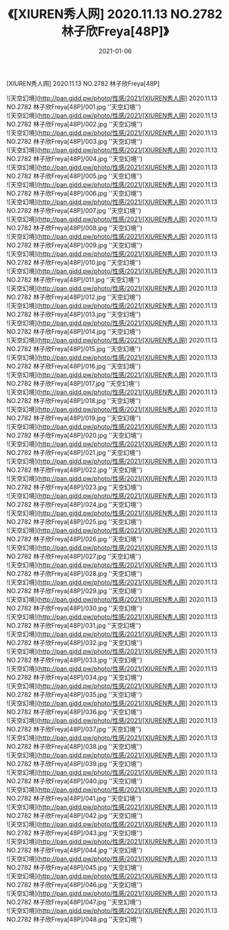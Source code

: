 ﻿---
layout: post
title:  《[XIUREN秀人网] 2020.11.13 NO.2782 林子欣Freya[48P]》
date:   2021-01-06
img: http://pan.gjdd.pw/photo/性感/2021/[XIUREN秀人网] 2020.11.13 NO.2782 林子欣Freya[48P]/000.jpg
categories: [美女, 性感, 泳衣]
---

[XIUREN秀人网] 2020.11.13 NO.2782 林子欣Freya[48P]



![天空幻境](http://pan.gjdd.pw/photo/性感/2021/[XIUREN秀人网] 2020.11.13 NO.2782 林子欣Freya[48P]/001.jpg ''天空幻境'') <br>
![天空幻境](http://pan.gjdd.pw/photo/性感/2021/[XIUREN秀人网] 2020.11.13 NO.2782 林子欣Freya[48P]/002.jpg ''天空幻境'') <br>
![天空幻境](http://pan.gjdd.pw/photo/性感/2021/[XIUREN秀人网] 2020.11.13 NO.2782 林子欣Freya[48P]/003.jpg ''天空幻境'') <br>
![天空幻境](http://pan.gjdd.pw/photo/性感/2021/[XIUREN秀人网] 2020.11.13 NO.2782 林子欣Freya[48P]/004.jpg ''天空幻境'') <br>
![天空幻境](http://pan.gjdd.pw/photo/性感/2021/[XIUREN秀人网] 2020.11.13 NO.2782 林子欣Freya[48P]/005.jpg ''天空幻境'') <br>
![天空幻境](http://pan.gjdd.pw/photo/性感/2021/[XIUREN秀人网] 2020.11.13 NO.2782 林子欣Freya[48P]/006.jpg ''天空幻境'') <br>
![天空幻境](http://pan.gjdd.pw/photo/性感/2021/[XIUREN秀人网] 2020.11.13 NO.2782 林子欣Freya[48P]/007.jpg ''天空幻境'') <br>
![天空幻境](http://pan.gjdd.pw/photo/性感/2021/[XIUREN秀人网] 2020.11.13 NO.2782 林子欣Freya[48P]/008.jpg ''天空幻境'') <br>
![天空幻境](http://pan.gjdd.pw/photo/性感/2021/[XIUREN秀人网] 2020.11.13 NO.2782 林子欣Freya[48P]/009.jpg ''天空幻境'') <br>
![天空幻境](http://pan.gjdd.pw/photo/性感/2021/[XIUREN秀人网] 2020.11.13 NO.2782 林子欣Freya[48P]/010.jpg ''天空幻境'') <br>
![天空幻境](http://pan.gjdd.pw/photo/性感/2021/[XIUREN秀人网] 2020.11.13 NO.2782 林子欣Freya[48P]/011.jpg ''天空幻境'') <br>
![天空幻境](http://pan.gjdd.pw/photo/性感/2021/[XIUREN秀人网] 2020.11.13 NO.2782 林子欣Freya[48P]/012.jpg ''天空幻境'') <br>
![天空幻境](http://pan.gjdd.pw/photo/性感/2021/[XIUREN秀人网] 2020.11.13 NO.2782 林子欣Freya[48P]/013.jpg ''天空幻境'') <br>
![天空幻境](http://pan.gjdd.pw/photo/性感/2021/[XIUREN秀人网] 2020.11.13 NO.2782 林子欣Freya[48P]/014.jpg ''天空幻境'') <br>
![天空幻境](http://pan.gjdd.pw/photo/性感/2021/[XIUREN秀人网] 2020.11.13 NO.2782 林子欣Freya[48P]/015.jpg ''天空幻境'') <br>
![天空幻境](http://pan.gjdd.pw/photo/性感/2021/[XIUREN秀人网] 2020.11.13 NO.2782 林子欣Freya[48P]/016.jpg ''天空幻境'') <br>
![天空幻境](http://pan.gjdd.pw/photo/性感/2021/[XIUREN秀人网] 2020.11.13 NO.2782 林子欣Freya[48P]/017.jpg ''天空幻境'') <br>
![天空幻境](http://pan.gjdd.pw/photo/性感/2021/[XIUREN秀人网] 2020.11.13 NO.2782 林子欣Freya[48P]/018.jpg ''天空幻境'') <br>
![天空幻境](http://pan.gjdd.pw/photo/性感/2021/[XIUREN秀人网] 2020.11.13 NO.2782 林子欣Freya[48P]/019.jpg ''天空幻境'') <br>
![天空幻境](http://pan.gjdd.pw/photo/性感/2021/[XIUREN秀人网] 2020.11.13 NO.2782 林子欣Freya[48P]/020.jpg ''天空幻境'') <br>
![天空幻境](http://pan.gjdd.pw/photo/性感/2021/[XIUREN秀人网] 2020.11.13 NO.2782 林子欣Freya[48P]/021.jpg ''天空幻境'') <br>
![天空幻境](http://pan.gjdd.pw/photo/性感/2021/[XIUREN秀人网] 2020.11.13 NO.2782 林子欣Freya[48P]/022.jpg ''天空幻境'') <br>
![天空幻境](http://pan.gjdd.pw/photo/性感/2021/[XIUREN秀人网] 2020.11.13 NO.2782 林子欣Freya[48P]/023.jpg ''天空幻境'') <br>
![天空幻境](http://pan.gjdd.pw/photo/性感/2021/[XIUREN秀人网] 2020.11.13 NO.2782 林子欣Freya[48P]/024.jpg ''天空幻境'') <br>
![天空幻境](http://pan.gjdd.pw/photo/性感/2021/[XIUREN秀人网] 2020.11.13 NO.2782 林子欣Freya[48P]/025.jpg ''天空幻境'') <br>
![天空幻境](http://pan.gjdd.pw/photo/性感/2021/[XIUREN秀人网] 2020.11.13 NO.2782 林子欣Freya[48P]/026.jpg ''天空幻境'') <br>
![天空幻境](http://pan.gjdd.pw/photo/性感/2021/[XIUREN秀人网] 2020.11.13 NO.2782 林子欣Freya[48P]/027.jpg ''天空幻境'') <br>
![天空幻境](http://pan.gjdd.pw/photo/性感/2021/[XIUREN秀人网] 2020.11.13 NO.2782 林子欣Freya[48P]/028.jpg ''天空幻境'') <br>
![天空幻境](http://pan.gjdd.pw/photo/性感/2021/[XIUREN秀人网] 2020.11.13 NO.2782 林子欣Freya[48P]/029.jpg ''天空幻境'') <br>
![天空幻境](http://pan.gjdd.pw/photo/性感/2021/[XIUREN秀人网] 2020.11.13 NO.2782 林子欣Freya[48P]/030.jpg ''天空幻境'') <br>
![天空幻境](http://pan.gjdd.pw/photo/性感/2021/[XIUREN秀人网] 2020.11.13 NO.2782 林子欣Freya[48P]/031.jpg ''天空幻境'') <br>
![天空幻境](http://pan.gjdd.pw/photo/性感/2021/[XIUREN秀人网] 2020.11.13 NO.2782 林子欣Freya[48P]/032.jpg ''天空幻境'') <br>
![天空幻境](http://pan.gjdd.pw/photo/性感/2021/[XIUREN秀人网] 2020.11.13 NO.2782 林子欣Freya[48P]/033.jpg ''天空幻境'') <br>
![天空幻境](http://pan.gjdd.pw/photo/性感/2021/[XIUREN秀人网] 2020.11.13 NO.2782 林子欣Freya[48P]/034.jpg ''天空幻境'') <br>
![天空幻境](http://pan.gjdd.pw/photo/性感/2021/[XIUREN秀人网] 2020.11.13 NO.2782 林子欣Freya[48P]/035.jpg ''天空幻境'') <br>
![天空幻境](http://pan.gjdd.pw/photo/性感/2021/[XIUREN秀人网] 2020.11.13 NO.2782 林子欣Freya[48P]/036.jpg ''天空幻境'') <br>
![天空幻境](http://pan.gjdd.pw/photo/性感/2021/[XIUREN秀人网] 2020.11.13 NO.2782 林子欣Freya[48P]/037.jpg ''天空幻境'') <br>
![天空幻境](http://pan.gjdd.pw/photo/性感/2021/[XIUREN秀人网] 2020.11.13 NO.2782 林子欣Freya[48P]/038.jpg ''天空幻境'') <br>
![天空幻境](http://pan.gjdd.pw/photo/性感/2021/[XIUREN秀人网] 2020.11.13 NO.2782 林子欣Freya[48P]/039.jpg ''天空幻境'') <br>
![天空幻境](http://pan.gjdd.pw/photo/性感/2021/[XIUREN秀人网] 2020.11.13 NO.2782 林子欣Freya[48P]/040.jpg ''天空幻境'') <br>
![天空幻境](http://pan.gjdd.pw/photo/性感/2021/[XIUREN秀人网] 2020.11.13 NO.2782 林子欣Freya[48P]/041.jpg ''天空幻境'') <br>
![天空幻境](http://pan.gjdd.pw/photo/性感/2021/[XIUREN秀人网] 2020.11.13 NO.2782 林子欣Freya[48P]/042.jpg ''天空幻境'') <br>
![天空幻境](http://pan.gjdd.pw/photo/性感/2021/[XIUREN秀人网] 2020.11.13 NO.2782 林子欣Freya[48P]/043.jpg ''天空幻境'') <br>
![天空幻境](http://pan.gjdd.pw/photo/性感/2021/[XIUREN秀人网] 2020.11.13 NO.2782 林子欣Freya[48P]/044.jpg ''天空幻境'') <br>
![天空幻境](http://pan.gjdd.pw/photo/性感/2021/[XIUREN秀人网] 2020.11.13 NO.2782 林子欣Freya[48P]/045.jpg ''天空幻境'') <br>
![天空幻境](http://pan.gjdd.pw/photo/性感/2021/[XIUREN秀人网] 2020.11.13 NO.2782 林子欣Freya[48P]/046.jpg ''天空幻境'') <br>
![天空幻境](http://pan.gjdd.pw/photo/性感/2021/[XIUREN秀人网] 2020.11.13 NO.2782 林子欣Freya[48P]/047.jpg ''天空幻境'') <br>
![天空幻境](http://pan.gjdd.pw/photo/性感/2021/[XIUREN秀人网] 2020.11.13 NO.2782 林子欣Freya[48P]/048.jpg ''天空幻境'') <br>